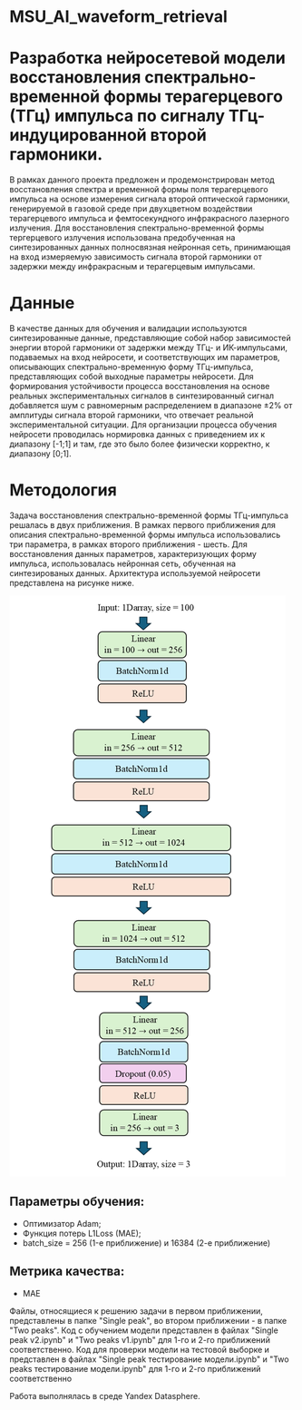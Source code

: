 # MSU_AI_waveform_retrieval

# Разработка нейросетевой модели восстановления спектрально-временной формы терагерцевого (ТГц) импульса по сигналу ТГц-индуцированной второй гармоники.
В рамках данного проекта предложен и продемонстрирован метод восстановления спектра и временной формы поля терагерцевого импульса на основе измерения сигнала второй оптической гармоники, генерируемой в газовой среде при двухцветном воздействии терагерцевого импульса и фемтосекундного инфракрасного лазерного излучения. Для восстановления спектрально-временной формы тергерцевого излучения использована предобученная на синтезированных данных полносвязная нейронная сеть, принимающая на вход измеряемую зависимость сигнала второй гармоники от задержки между инфракрасным и терагерцевым 
импульсами.

# Данные
В качестве данных для обучения и валидации используются синтезированные данные, представляющие собой набор зависимостей энергии второй гармоники от задержки между ТГц- и ИК-импульсами, подаваемых на вход нейросети, и соответствующих им параметров, описывающих спектрально-временную форму ТГц-импульса, представляющих собой выходные параметры нейросети. Для формирования устойчивости процесса восстановления на основе реальных экспериментальных сигналов в синтезированный сигнал добавляется шум с равномерным распределением в диапазоне ±2% от амплитуды сигнала второй гармоники, что отвечает реальной экспериментальной ситуации. Для организации процесса обучения нейросети проводилась нормировка данных с приведением их к диапазону [-1;1] и там, где это было более физически корректно, к диапазону [0;1]. 

# Методология
Задача восстановления спектрально-временной формы ТГц-импульса решалась в двух приближения. В рамках первого приближения для описания спектрально-временной формы импульса использовались три параметра, в рамках второго приближения - шесть. Для восстановления данных параметров, характеризующих форму импульса, использовалась нейронная сеть, обученная на синтезированых данных. Архитектура используемой нейросети представлена на рисунке ниже.

![alt text](https://github.com/UN11111/MSU_AI_waveform_retrieval/blob/main/%D0%90%D1%80%D1%85%D0%B8%D1%82%D0%B5%D0%BA%D1%82%D1%83%D1%80%D0%B0%20%D0%BD%D0%B5%D0%B9%D1%80%D0%BE%D0%BD%D0%BD%D0%BE%D0%B9%20%D1%81%D0%B5%D1%82%D0%B8.png)
## Параметры обучения:
- Оптимизатор Adam;
- Функция потерь L1Loss (MAE);
- batch_size = 256 (1-е приближение) и 16384 (2-е приближение)
## Метрика качества:
- MAE

Файлы, относящиеся к решению задачи в первом приближении, представлены в папке "Single peak", во втором приближении - в папке "Two peaks". 
Код с обучением модели представлен в файлах "Single peak v2.ipynb" и "Two peaks v1.ipynb" для 1-го и 2-го приближений соответственно.
Код для проверки модели на тестовой выборке и представлен в файлах "Single peak тестирование модели.ipynb" и "Two peaks тестирование модели.ipynb" для 1-го и 2-го приближений соответственно

Работа выполнялась в среде Yandex Datasphere.

 
